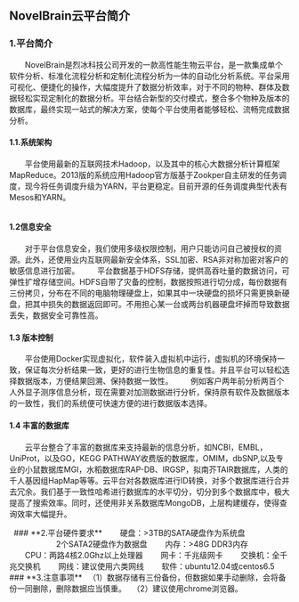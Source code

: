 ## NovelBrain云平台简介

### **1.平台简介**
　　NovelBrain是烈冰科技公司开发的一款高性能生物云平台，是一款集成单个软件分析、标准化流程分析和定制化流程分析为一体的自动化分析系统。平台采用可视化、便捷化的操作，大幅度提升了数据分析效率，对于不同的物种、群体及数据轻松实现定制化的数据分析。平台结合新型的交付模式，整合多个物种及版本的数据库，最终实现一站式的解决方案，使每个平台使用者能够轻松、流畅完成数据分析。 
#### **1.1.系统架构**
　　平台使用最新的互联网技术Hadoop，以及其中的核心大数据分析计算框架MapReduce。2013版的系统应用Hadoop官方版基于Zookper自主研发的任务调度，现今将任务调度升级为YARN，平台更稳定。目前开源的任务调度典型代表有Mesos和YARN。
<div style="text-align:center"><img data-src="1.png" width="500px" ></img>
</div>

#### **1.2信息安全**
　　对于平台信息安全，我们使用多级权限控制，用户只能访问自己被授权的资源。此外，还使用业内互联网最新安全体系，SSL加密、RSA非对称加密对客户的敏感信息进行加密。
　　平台数据基于HDFS存储，提供高吞吐量的数据访问，可弹性扩增存储空间。HDFS自带了灾备的控制，数据按照进行切分成，每份数据有三份拷贝，分布在不同的电脑物理硬盘上，如果其中一块硬盘的损坏只需更换新硬盘，把其中损失的数据返回即可。不用担心某一台或两台机器硬盘坏掉而导致数据丢失，数据安全可靠性高。

#### **1.3 版本控制**
　　平台使用Docker实现虚拟化，软件装入虚拟机中运行，虚拟机的环境保持一致，保证每次分析结果一致，更好的进行生物信息的重复性。并且平台可以轻松选择数据版本，方便结果回溯、保持数据一致性。
　　例如客户两年前分析两百个人外显子测序信息分析，现在需要对加测数据进行分析，保持原有软件及数据版本的一致性，我们的系统便可快速方便的进行数据版本选择。
#### **1.4 丰富的数据库**
　　云平台整合了丰富的数据库来支持最新的信息分析，如NCBI，EMBL，UniProt，以及GO，KEGG PATHWAY收费版的数据库，OMIM，dbSNP,以及专业的小鼠数据库MGI，水稻数据库RAP-DB、IRGSP，拟南芥TAIR数据库，人类的千人基因组HapMap等等。云平台对各数据库进行ID转换，对多个数据库进行合并去冗余。我们基于一致性哈希进行数据库的水平切分，切分到多个数据库中，极大提高了搜索效率。同时，还使用非关系数据库MongoDB，上层构建缓存，使得查询效率大幅提升。
<div style="text-align:center"><img data-src="2.png" width="600px" ></img></div>
&nbsp;
### **2.平台硬件要求**
　　硬盘：>3TB的SATA硬盘作为系统盘
　　　　　　2个SATA2硬盘作为数据盘
　　内存：>48G DDR3内存
　　CPU：两路4核2.0Ghz以上处理器
　　网卡：千兆级网卡
　　交换机：全千兆交换机
　　网线：建议使用六类网线
　　软件：ubuntu12.04或centos6.5    
&nbsp;
### **3.注意事项**
   　（1）数据存储有三份备份，但数据如果手动删除，会将备份一同删除，删除数据应当慎重。
   　（2）建议使用chrome浏览器。